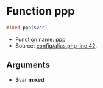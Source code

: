 Function ppp
===========================





```php
mixed ppp($var)
```

* Function name: ppp
* Source: [config/alias.php line 42](https://github.com/PrestaShop/PrestaShop/blob/1.6.0.14/config/alias.php#L42).

Arguments
---------

* $var **mixed**

